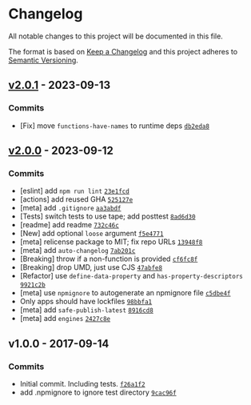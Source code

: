 # Changelog

All notable changes to this project will be documented in this file.

The format is based on [Keep a Changelog](https://keepachangelog.com/en/1.0.0/)
and this project adheres to [Semantic Versioning](https://semver.org/spec/v2.0.0.html).

## [v2.0.1](https://github.com/jfsiii/set-function-name/compare/v2.0.0...v2.0.1) - 2023-09-13

### Commits

- [Fix] move `functions-have-names` to runtime deps [`db2eda8`](https://github.com/jfsiii/set-function-name/commit/db2eda8da4c8aecfad01739000bbd63d04a8e8cf)

## [v2.0.0](https://github.com/jfsiii/set-function-name/compare/v1.0.0...v2.0.0) - 2023-09-12

### Commits

- [eslint] add `npm run lint` [`23e1fcd`](https://github.com/jfsiii/set-function-name/commit/23e1fcd85b64b864cb8f7e894da78d540e72923a)
- [actions] add reused GHA [`525127e`](https://github.com/jfsiii/set-function-name/commit/525127e08bdb35b0d44f565492456c7d1d5923fc)
- [meta] add `.gitignore` [`aa3abdf`](https://github.com/jfsiii/set-function-name/commit/aa3abdfa6af18adf70281352905dd69ef8b2c66f)
- [Tests] switch tests to use tape; add posttest [`8ad6d30`](https://github.com/jfsiii/set-function-name/commit/8ad6d30c61f78d2f9beec156ba7f1c4c3741c593)
- [readme] add readme [`732c46c`](https://github.com/jfsiii/set-function-name/commit/732c46c05e0fa6843dbc85b3af1e9c9bf22e7bf9)
- [New] add optional `loose` argument [`f5e4771`](https://github.com/jfsiii/set-function-name/commit/f5e4771266c95567d87f6dc2cff94c986bc7e074)
- [meta] relicense package to MIT; fix repo URLs [`13948f8`](https://github.com/jfsiii/set-function-name/commit/13948f8bb4ec8a25b67332d8de232ad0c0dc4e6d)
- [meta] add `auto-changelog` [`7ab201c`](https://github.com/jfsiii/set-function-name/commit/7ab201c0d83d464664cc4588acad0d0f75926679)
- [Breaking] throw if a non-function is provided [`cf6fc8f`](https://github.com/jfsiii/set-function-name/commit/cf6fc8f3396d58aa8c32a83375cbf57d933d7e79)
- [Breaking] drop UMD, just use CJS [`47abfe8`](https://github.com/jfsiii/set-function-name/commit/47abfe89abfaa72f71e0a77a52a5ff2b7377e11a)
- [Refactor] use `define-data-property` and `has-property-descriptors` [`9921c2b`](https://github.com/jfsiii/set-function-name/commit/9921c2b64c571255084aefaa02660314609e8ea0)
- [meta] use `npmignore` to autogenerate an npmignore file [`c5dbe4f`](https://github.com/jfsiii/set-function-name/commit/c5dbe4f4c44298596338432e2ac9946a10c98edd)
- Only apps should have lockfiles [`98bbfa1`](https://github.com/jfsiii/set-function-name/commit/98bbfa145387f318152a6b792bd69aca3c544813)
- [meta] add `safe-publish-latest` [`8916cd8`](https://github.com/jfsiii/set-function-name/commit/8916cd8f5549dceee31f06d35a76e2f9d4933a8b)
- [meta] add `engines` [`2427c8e`](https://github.com/jfsiii/set-function-name/commit/2427c8e2499f378c9ff3d92c7d544c771ca810df)

## v1.0.0 - 2017-09-14

### Commits

- Initial commit. Including tests. [`f26a1f2`](https://github.com/jfsiii/set-function-name/commit/f26a1f2c69a70dad5049b1daa08eae5f6acd9a1e)
- add .npmignore to ignore test directory [`9cac96f`](https://github.com/jfsiii/set-function-name/commit/9cac96fd9e98f25883be6e727ac32356522a5d69)
